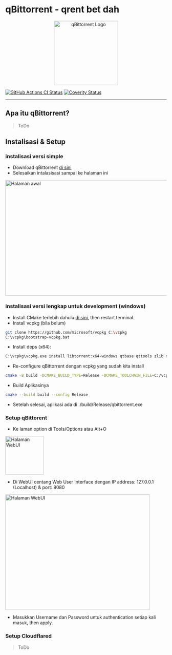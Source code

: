 # qBittorrent - qrent bet dah
<p align="center">
  <img src="https://drive.google.com/uc?id=19B5AMjAKLjugMMzH6NZiu3SVQZh5e8wc" 
       width="200" height="200" alt="qBittorrent Logo">
</p>

[![GitHub Actions CI Status](https://github.com/qbittorrent/qBittorrent/actions/workflows/ci_ubuntu.yaml/badge.svg)](https://github.com/qbittorrent/qBittorrent/actions)
[![Coverity Status](https://scan.coverity.com/projects/5494/badge.svg)](https://scan.coverity.com/projects/5494)
********************************
## Apa itu qBittorrent?
> ToDo

## Instalisasi & Setup
### instalisasi versi simple
- Download qBittorrent [di sini](http://qbittorrent.org/download)
- Selesaikan intalasisasi sampai ke halaman ini
<p align="left">
  <img src="https://drive.google.com/uc?id=1O632iPNSSm9EnI8VwDF7mJZl-nSSqWWP" 
       width="639" height="360" alt="Halaman awal">
</p>

### instalisasi versi lengkap untuk development (windows)
- Install CMake terlebih dahulu [di sini](https://cmake.org/download/), then restart terminal.
- Install vcpkg (bila belum)
```sh
git clone https://github.com/microsoft/vcpkg C:\vcpkg
C:\vcpkg\bootstrap-vcpkg.bat
```
- Install deps (x64):
```sh
C:\vcpkg\vcpkg.exe install libtorrent:x64-windows qtbase qttools zlib openssl boost:x64-windows qtsvg:x64-windows qttools:x64-windows
```
- Re-configure qBittorrent dengan vcpkg yang sudah kita install
```sh
cmake -B build -DCMAKE_BUILD_TYPE=Release -DCMAKE_TOOLCHAIN_FILE=C:/vcpkg/scripts/buildsystems/vcpkg.cmake -DVCPKG_TARGET_TRIPLET=x64-windows -DLibtorrentRasterbar_DIR=C:/vcpkg/installed/x64-windows/share/LibtorrentRasterbar -DVERBOSE_CONFIGURE=ON
```
- Build Aplikasinya
```sh
cmake --build build --config Release
```
- Setelah selesai, aplikasi ada di ./build/Release/qbittorrent.exe

### Setup qBittorent
- Ke laman option di Tools/Options atau Alt+O
<p align="left">
  <img src="https://drive.google.com/uc?id=1A7_IYsSDBPz9eqhKL-CGGmA7L7JwWTdw" 
       height="120" alt="Halaman WebUI">
</p>

- Di WebUI centang Web User Interface dengan IP address: 127.0.0.1 (Localhost) & port: 8080
<p align="left">
  <img src="https://drive.google.com/uc?id=1kOX6QzPeKnMgDNLSl4RbEHjWi6f1h4W2" 
       width="451" height="360" alt="Halaman WebUI">
</p>

- Masukkan Username dan Password untuk authentication setiap kali masuk, then apply.

### Setup Cloudflared
> ToDo

